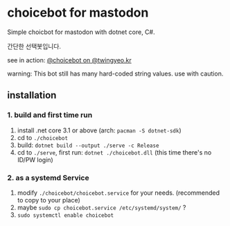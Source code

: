 # choicebot for mastodon

Simple choicbot for mastodon with dotnet core, C#.

간단한 선택봇입니다.

see in action: <a href="https://twingyeo.kr/@choicebot" rel="me">@choicebot on @twingyeo.kr</a>

warning: This bot still has many hard-coded string values. use with caution.

## installation

### 1. build and first time run

1. install .net core 3.1 or above (arch: `pacman -S dotnet-sdk`)
2. cd to `./choicebot`
3. build: `dotnet build --output ./serve -c Release`
4. cd to `./serve`, first run: `dotnet ./choicebot.dll` (this time there's no ID/PW login)

### 2. as a systemd Service

1. modify `./choicebot/choicebot.service` for your needs. (recommended to copy to your place)
2. maybe `sudo cp choicebot.service /etc/systemd/system/` ?
3. `sudo systemctl enable choicebot`
